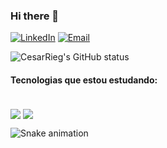 ### Hi there 👋

<div>
  <a href="https://github.com/Cesar-Rieg">
</div>
  
[![LinkedIn](https://img.shields.io/badge/LinkedIn-0077B5?style=for-the-badge&logo=linkedin&logoColor=white)](https://www.linkedin.com/in/cesar-rieg/)
[![Email](https://img.shields.io/badge/Hotmail-D14836?style=for-the-badge)](mailto:cesarjeanrieg97@gmail.com)

![CesarRieg's GitHub status](https://github-readme-stats.vercel.app/api?username=Cesar-Rieg&show_icons=true&bg_color=0,04021c,774387&title_color=fff&text_color=fff&count_private=true)

#### Tecnologias que estou estudando:
<div style="display: inline_block"><br/>
  <img align="center" alt"C#" src="https://img.shields.io/badge/C%23-239120?style=for-the-badge&logo=c-sharp&logoColor=white"/>
  <img align="center" alt"Vuejs" src="https://img.shields.io/badge/Vue.js-239120?&style=for-the-badge"/>
</div>

![Snake animation](https://github.com/Cesar-Rieg/about/blob/output/github-contribution-grid-snake.svg)

